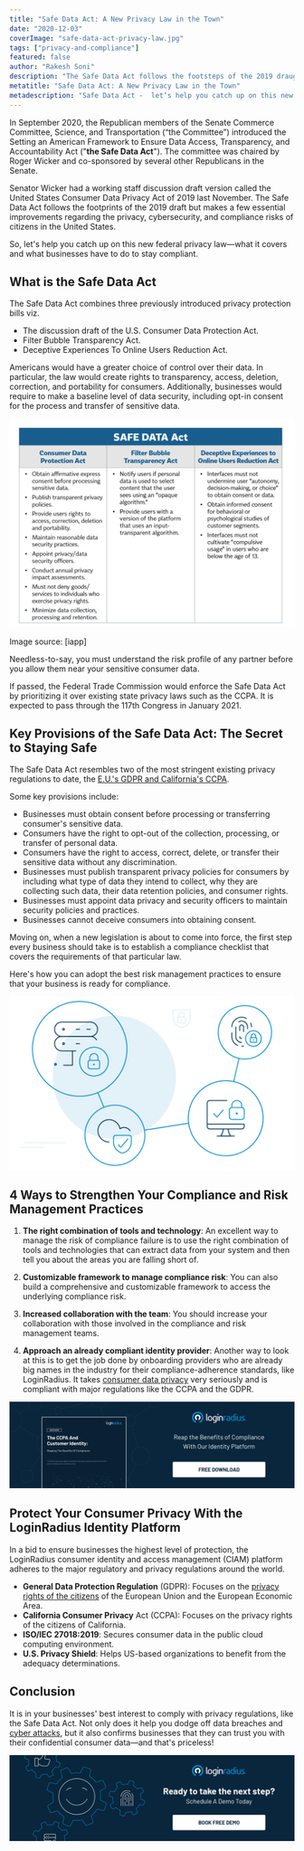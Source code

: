 ```yaml
---
title: "Safe Data Act: A New Privacy Law in the Town"
date: "2020-12-03"
coverImage: "safe-data-act-privacy-law.jpg"
tags: ["privacy-and-compliance"]
featured: false 
author: "Rakesh Soni"
description: "The Safe Data Act follows the footsteps of the 2019 draught, but makes a few major changes to the threats of people in the United States to privacy, cybersecurity, and compliance."
metatitle: "Safe Data Act: A New Privacy Law in the Town"
metadescription: "Safe Data Act -  let’s help you catch up on this new federal privacy law. Find out its key provisions for Americans  and what businesses have to do to stay compliant."
---
```


In September 2020, the Republican members of the Senate Commerce Committee, Science, and Transportation (“the Committee”) introduced the Setting an American Framework to Ensure Data Access, Transparency, and Accountability Act ("**the Safe Data Act**"). The committee was chaired by Roger Wicker and co-sponsored by several other Republicans in the Senate.

Senator Wicker had a working staff discussion draft version called the United States Consumer Data Privacy Act of 2019 last November. The Safe Data Act follows the footprints of the 2019 draft but makes a few essential improvements regarding the privacy, cybersecurity, and compliance risks of citizens in the United States. 

So, let's help you catch up on this new federal privacy law—what it covers and what businesses have to do to stay compliant.


## What is the Safe Data Act

The Safe Data Act combines three previously introduced privacy protection bills viz. 


*   The discussion draft of the U.S. Consumer Data Protection Act. 
*   Filter Bubble Transparency Act.
*   Deceptive Experiences To Online Users Reduction Act.

Americans would have a greater choice of control over their data. In particular, the law would create rights to transparency, access, deletion, correction, and portability for consumers. Additionally, businesses would require to make a baseline level of data security, including opt-in consent for the process and transfer of sensitive data. 


![alt_text](safe-data-act.png "safe-data-act")


Image source: [iapp]

Needless-to-say, you must understand the risk profile of any partner before you allow them near your sensitive consumer data. 

If passed, the Federal Trade Commission would enforce the Safe Data Act by prioritizing it over existing state privacy laws such as the CCPA. It is expected to pass through the 117th Congress in January 2021.


## Key Provisions of the Safe Data Act: The Secret to Staying Safe

The Safe Data Act resembles two of the most stringent existing privacy regulations to date, the [E.U.'s GDPR and California's CCPA](https://www.loginradius.com/blog/2019/09/ccpa-vs-gdpr-the-compliance-war/). 

Some key provisions include: 



*   Businesses must obtain consent before processing or transferring consumer's sensitive data.
*   Consumers have the right to opt-out of the collection, processing, or transfer of personal data.
*   Consumers have the right to access, correct, delete, or transfer their sensitive data without any discrimination.
*   Businesses must publish transparent privacy policies for consumers by including what type of data they intend to collect, why they are collecting such data, their data retention policies, and consumer rights. 
*   Businesses must appoint data privacy and security officers to maintain security policies and practices.
*   Businesses cannot deceive consumers into obtaining consent. 

Moving on, when a new legislation is about to come into force, the first step every business should take is to establish a compliance checklist that covers the requirements of that particular law. 

Here's how you can adopt the best risk management practices to ensure that your business is ready for compliance. 

![protect-your-consumer-privacy-with-loginradius](protect-your-consumer-privacy-with-loginradius.png)


## 4 Ways to Strengthen Your Compliance and Risk Management Practices

1. **The right combination of tools and technology**: An excellent way to manage the risk of compliance failure is to use the right combination of tools and technologies that can extract data from your system and then tell you about the areas you are falling short of.

2. **Customizable framework to manage compliance risk**: You can also build a comprehensive and customizable framework to access the underlying compliance risk.

3. **Increased collaboration with the team**: You should increase your collaboration with those involved in the compliance and risk management teams. 

4. **Approach an already compliant identity provider**: Another way to look at this is to get the job done by onboarding providers who are already big names in the industry for their compliance-adherence standards, like LoginRadius. It takes [consumer data privacy](https://www.loginradius.com/blog/2020/06/consumer-data-privacy-security/) very seriously and is compliant with major regulations like the CCPA and the GDPR.

[![WP-The-CCPA-and-Customer-Identity-Reaping-the-Benefits-of-Compliance](WP-The-CCPA-and-Customer-Identity-Reaping-the-Benefits-of-Compliance.png)](https://www.loginradius.com/resource/the-ccpa-and-customer-identity/)


## Protect Your Consumer Privacy With the LoginRadius Identity Platform 


In a bid to ensure businesses the highest level of protection, the LoginRadius consumer identity and access management (CIAM) platform adheres to the major regulatory and privacy regulations around the world. 



*   **General Data Protection Regulation** (GDPR): Focuses on the [privacy rights of the citizens](https://www.loginradius.com/gdpr-and-privacy/) of the European Union and the European Economic Area.
*   **California Consumer Privacy** Act (CCPA): Focuses on the privacy rights of the citizens of California.
*   **ISO/IEC 27018:2019**: Secures consumer data in the public cloud computing environment.
*   **U.S. Privacy Shield**: Helps US-based organizations to benefit from the adequacy determinations.


## Conclusion 

It is in your businesses' best interest to comply with privacy regulations, like the Safe Data Act. Not only does it help you dodge off data breaches and [cyber attacks](https://www.loginradius.com/blog/2019/10/cybersecurity-attacks-business/), but it also confirms businesses that they can trust you with their confidential consumer data—and that's priceless! 

[![book-a-demo-loginradius](../../assets/book-a-demo-loginradius.png)](https://www.loginradius.com/book-a-demo/)
